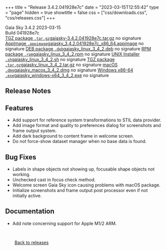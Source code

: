 +++
title = "Release 3.4.2.041928e7c"
date = "2023-03-15T12:55:42"
type = "page"
hidden = true
showtitle = false
css = ["css/downloads.css", "css/releases.css"]
+++

<div class="download-container">
<div id="download-title">
<i class="gs-mdi-tag"></i>
Gaia Sky <span class="downloads-version">3.4.2</span> 
<time class="downloads-releasedate" datetime="2023-03-15T12:55:42" title="Published: 2023-03-15T12:55:42"><i class="gs-mdi-calendar"></i> 2023-03-15</time>
<div class="downloads-build">Build 041928e7c</div></div>
<div class="download-section">
<a href="https://gaia.ari.uni-heidelberg.de/gaiasky/releases/3.4.2.041928e7c/gaiasky-3.4.2.041928e7c.tar.gz" class="download-button"><i class="gs-mdi-zip-box icon-button"></i> TGZ package <code>.tar.gz</code><span class="download-sub">gaiasky-3.4.2.041928e7c.tar.gz</span></a>
<span class="signature">no signature</span>
<a href="https://gaia.ari.uni-heidelberg.de/gaiasky/releases/3.4.2.041928e7c/gaiasky_3.4.2.041928e7c_x86_64.appimage" class="download-button"><i class="gs-material-symbols-box icon-button"></i> AppImage <code>.appimage</code><span class="download-sub">gaiasky_3.4.2.041928e7c_x86_64.appimage</span></a>
<span class="signature">no signature</span>
<a href="https://gaia.ari.uni-heidelberg.de/gaiasky/releases/3.4.2.041928e7c/gaiasky_linux_3_4_2.deb" class="download-button"><i class="gs-mdi-debian icon-button"></i> DEB package <code>.deb</code><span class="download-sub">gaiasky_linux_3_4_2.deb</span></a>
<span class="signature">no signature</span>
<a href="https://gaia.ari.uni-heidelberg.de/gaiasky/releases/3.4.2.041928e7c/gaiasky_linux_3_4_2.rpm" class="download-button"><i class="gs-mdi-fedora icon-button"></i> RPM package <code>.rpm</code><span class="download-sub">gaiasky_linux_3_4_2.rpm</span></a>
<span class="signature">no signature</span>
<a href="https://gaia.ari.uni-heidelberg.de/gaiasky/releases/3.4.2.041928e7c/gaiasky_linux_3_4_2.sh" class="download-button"><i class="gs-token-unix icon-button"></i> UNIX Installer <code>.sh</code><span class="download-sub">gaiasky_linux_3_4_2.sh</span></a>
<span class="signature">no signature</span>
<a href="https://gaia.ari.uni-heidelberg.de/gaiasky/releases/3.4.2.041928e7c/gaiasky_linux_3_4_2.tar.gz" class="download-button"><i class="gs-mdi-zip-box icon-button"></i> TGZ package <code>.tar.gz</code><span class="download-sub">gaiasky_linux_3_4_2.tar.gz</span></a>
<span class="signature">no signature</span>
<a href="https://gaia.ari.uni-heidelberg.de/gaiasky/releases/3.4.2.041928e7c/gaiasky_macos_3_4_2.dmg" class="download-button"><i class="gs-fa6-brands-apple icon-button"></i> macOS <code>.dmg</code><span class="download-sub">gaiasky_macos_3_4_2.dmg</span></a>
<span class="signature">no signature</span>
<a href="https://gaia.ari.uni-heidelberg.de/gaiasky/releases/3.4.2.041928e7c/gaiasky_windows-x64_3_4_2.exe" class="download-button"><i class="gs-fa6-brands-windows icon-button"></i> Windows x86-64 <code>.exe</code><span class="download-sub">gaiasky_windows-x64_3_4_2.exe</span></a>
<span class="signature">no signature</span>
</div>
</div>

<section class="release-notes">

# Release Notes


## Features

- Add support for reference system transformations to STIL data provider.
- Add image format and quality to preferences dialog for screenshots and frame output system.
- Add dark background to content frame in welcome screen.
- Do not force-show dataset manager when no base data is found.

## Bug Fixes

- Labels in shape objects not showing up, focusable shape objects not working.
- Unchecked cast in focus check method.
- Welcome screen Gaia Sky icon causing problems with macOS package.
- Initialize screenshots and frame output post processor even if not initially active.

## Documentation

- Add note concerning support for Apple M1/2 ARM.

</section>


<p class="center-text" style="padding: 30px;"><a href="/downloads/releases"><i class="gs-mdi-arrow-left-bold-circle"></i> Back to releases</a>
</p>

